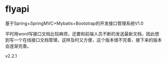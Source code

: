 # flyapi
基于Spring+SpringMVC+Mybatis+Bootstrap的开发接口管理系统V1.0

平时用word写接口文档比较麻烦，还要和前端人员不断的发送最新文档，因此想到写一个在线接口文档管理，这样及时又方便，这个版本很不完善，接下来的版本会逐渐完善。

v2.2.1